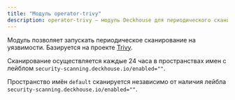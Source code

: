 ```yaml
---
title: "Модуль operator-trivy"
description: operator-trivy — модуль Deckhouse для периодического сканирования на уязвимости в кластере Kubernetes. 
---
```


Модуль позволяет запускать периодическое сканирование на уязвимости. Базируется на проекте [Trivy](https://github.com/aquasecurity/trivy).

Сканирование осуществляется каждые 24 часа в пространствах имен с лейблом `security-scanning.deckhouse.io/enabled=""`.

Пространство имён `default` сканируется независимо от наличия лейбла `security-scanning.deckhouse.io/enabled=""`.
